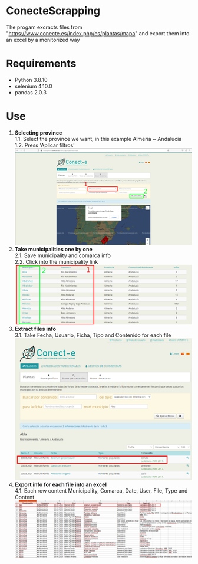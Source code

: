 # ConecteScrapping
The progam excracts files from "https://www.conecte.es/index.php/es/plantas/mapa" and export them into an excel by a monitorized way
# Requirements
- Python 3.8.10
- selenium 4.10.0
- pandas 2.0.3
# Use
1. **Selecting province**<br>
	1.1. Select the province we want, in this example Almería ~ Andalucía <br>
   1.2. Press 'Aplicar filtros' <br>
![Image](img/1_SeleccionarProvincia_edited.jpg)
2. **Take municipalities one by one**<br>
   2.1. Save municipality and comarca info <br>
   2.2. Click into the municipality link<br>
![Image](img/2_Seleccionar_Municipio_edited.png)
3. **Extract files info**<br>
	3.1. Take Fecha, Usuario, Ficha, Tipo and Contenido for each file<br>
![Image](img/3_ObtenerDatosFichas_edited.png)
4. **Export info for each file into an excel**<br>
   4.1. Each row content Municipality, Comarca, Date, User, File, Type and Content<br>
![Image](img/4_ExcelResultado_edited.png)
